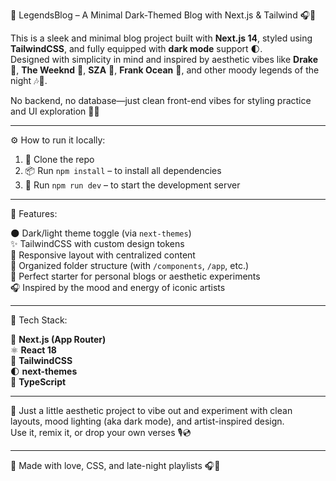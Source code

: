 🎤 LegendsBlog – A Minimal Dark-Themed Blog with Next.js & Tailwind 🎧🌌

This is a sleek and minimal blog project built with **Next.js 14**, styled using **TailwindCSS**, and fully equipped with **dark mode** support 🌓.  
Designed with simplicity in mind and inspired by aesthetic vibes like **Drake** 🦉, **The Weeknd** 🌃, **SZA** 🌸, **Frank Ocean** 🌊, and other moody legends of the night 🎶🌙.

No backend, no database—just clean front-end vibes for styling practice and UI exploration 🎨🧠

---

⚙️ How to run it locally:

1. 🧱 Clone the repo  
2. 📦 Run `npm install` – to install all dependencies  
3. 🚀 Run `npm run dev` – to start the development server  

---

🎨 Features:

🌑 Dark/light theme toggle (via `next-themes`)  
✨ TailwindCSS with custom design tokens  
📱 Responsive layout with centralized content  
🧠 Organized folder structure (with `/components`, `/app`, etc.)  
🧪 Perfect starter for personal blogs or aesthetic experiments  
🎧 Inspired by the mood and energy of iconic artists  

---

📌 Tech Stack:

🧭 **Next.js (App Router)**  
⚛️ **React 18**  
💨 **TailwindCSS**  
🌓 **next-themes**  
🔡 **TypeScript**  

---

🌌 Just a little aesthetic project to vibe out and experiment with clean layouts, mood lighting (aka dark mode), and artist-inspired design.  
Use it, remix it, or drop your own verses 🎙️💿

---

🦊 Made with love, CSS, and late-night playlists 🎧🌙


